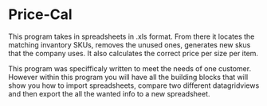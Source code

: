 # Price-Cal
This program takes in spreadsheets in .xls format. From there it locates the matching invantory SKUs, removes the unused ones, generates new skus
that the company uses. It also calculates the correct price per size per item. 

This program was specifficaly written to meet the needs of one customer. However within this program you will have all the building blocks 
that will show you how to import spreadsheets, compare two different datagridviews and then export the all the wanted info to a new spreadsheet. 



